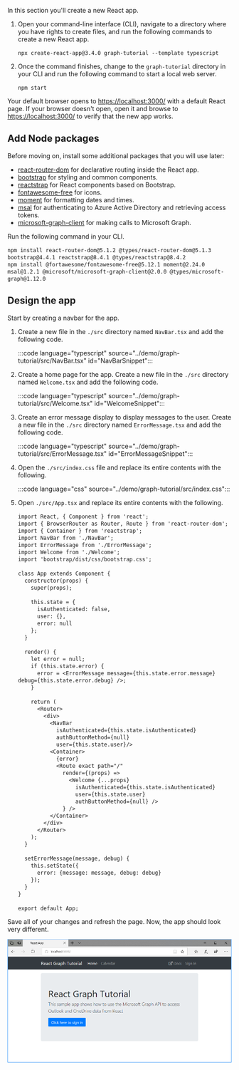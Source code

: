 <!-- markdownlint-disable MD002 MD041 -->

In this section you'll create a new React app.

1. Open your command-line interface (CLI), navigate to a directory where you have rights to create files, and run the following commands to create a new React app.

    ```Shell
    npx create-react-app@3.4.0 graph-tutorial --template typescript
    ```

1. Once the command finishes, change to the `graph-tutorial` directory in your CLI and run the following command to start a local web server.

    ```Shell
    npm start
    ```

Your default browser opens to [https://localhost:3000/](https://localhost:3000) with a default React page. If your browser doesn't open, open it and browse to [https://localhost:3000/](https://localhost:3000) to verify that the new app works.

## Add Node packages

Before moving on, install some additional packages that you will use later:

- [react-router-dom](https://github.com/ReactTraining/react-router) for declarative routing inside the React app.
- [bootstrap](https://github.com/twbs/bootstrap) for styling and common components.
- [reactstrap](https://github.com/reactstrap/reactstrap) for React components based on Bootstrap.
- [fontawesome-free](https://github.com/FortAwesome/Font-Awesome) for icons.
- [moment](https://github.com/moment/moment) for formatting dates and times.
- [msal](https://github.com/AzureAD/microsoft-authentication-library-for-js) for authenticating to Azure Active Directory and retrieving access tokens.
- [microsoft-graph-client](https://github.com/microsoftgraph/msgraph-sdk-javascript) for making calls to Microsoft Graph.

Run the following command in your CLI.

```Shell
npm install react-router-dom@5.1.2 @types/react-router-dom@5.1.3 bootstrap@4.4.1 reactstrap@8.4.1 @types/reactstrap@8.4.2
npm install @fortawesome/fontawesome-free@5.12.1 moment@2.24.0 msal@1.2.1 @microsoft/microsoft-graph-client@2.0.0 @types/microsoft-graph@1.12.0
```

## Design the app

Start by creating a navbar for the app.

1. Create a new file in the `./src` directory named `NavBar.tsx` and add the following code.

    :::code language="typescript" source="../demo/graph-tutorial/src/NavBar.tsx" id="NavBarSnippet":::

1. Create a home page for the app. Create a new file in the `./src` directory named `Welcome.tsx` and add the following code.

    :::code language="typescript" source="../demo/graph-tutorial/src/Welcome.tsx" id="WelcomeSnippet":::

1. Create an error message display to display messages to the user. Create a new file in the `./src` directory named `ErrorMessage.tsx` and add the following code.

    :::code language="typescript" source="../demo/graph-tutorial/src/ErrorMessage.tsx" id="ErrorMessageSnippet":::

1. Open the `./src/index.css` file and replace its entire contents with the following.

    :::code language="css" source="../demo/graph-tutorial/src/index.css":::

1. Open `./src/App.tsx` and replace its entire contents with the following.

    ```TSX
    import React, { Component } from 'react';
    import { BrowserRouter as Router, Route } from 'react-router-dom';
    import { Container } from 'reactstrap';
    import NavBar from './NavBar';
    import ErrorMessage from './ErrorMessage';
    import Welcome from './Welcome';
    import 'bootstrap/dist/css/bootstrap.css';

    class App extends Component {
      constructor(props) {
        super(props);

        this.state = {
          isAuthenticated: false,
          user: {},
          error: null
        };
      }

      render() {
        let error = null;
        if (this.state.error) {
          error = <ErrorMessage message={this.state.error.message} debug={this.state.error.debug} />;
        }

        return (
          <Router>
            <div>
              <NavBar
                isAuthenticated={this.state.isAuthenticated}
                authButtonMethod={null}
                user={this.state.user}/>
              <Container>
                {error}
                <Route exact path="/"
                  render={(props) =>
                    <Welcome {...props}
                      isAuthenticated={this.state.isAuthenticated}
                      user={this.state.user}
                      authButtonMethod={null} />
                  } />
              </Container>
            </div>
          </Router>
        );
      }

      setErrorMessage(message, debug) {
        this.setState({
          error: {message: message, debug: debug}
        });
      }
    }

    export default App;
    ```

Save all of your changes and refresh the page. Now, the app should look very different.

![A screenshot of the redesigned home page](images/create-app-01.png)

